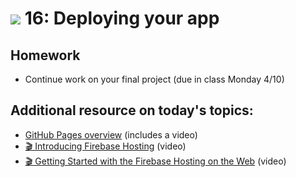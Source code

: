 # ![](https://ga-dash.s3.amazonaws.com/production/assets/logo-9f88ae6c9c3871690e33280fcf557f33.png) 16: Deploying your app

## Homework 

- Continue work on your final project (due in class Monday 4/10)

## Additional resource on today's topics:

- [GitHub Pages overview](https://pages.github.com) (includes a video)
- [&#127916; Introducing Firebase Hosting](https://www.youtube.com/watch?v=jsRVHeQd5kU&index=13&list=PLl-K7zZEsYLmOF_07IayrTntevxtbUxDL) (video)
- [&#127916; Getting Started with the Firebase Hosting on the Web](https://www.youtube.com/watch?v=meofoNuK3vo&list=PLl-K7zZEsYLmnJ_FpMOZgyg6XcIGBu2OX&index=6) (video)